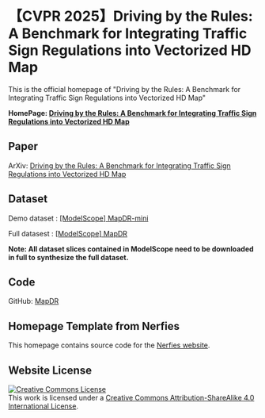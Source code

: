 # 【CVPR 2025】Driving by the Rules: A Benchmark for Integrating Traffic Sign Regulations into Vectorized HD Map

This is the official homepage of "Driving by the Rules: A Benchmark for Integrating Traffic Sign Regulations into Vectorized HD Map"

**HomePage: [Driving by the Rules: A Benchmark for Integrating Traffic Sign Regulations into Vectorized HD Map](https://miv-xjtu.github.io/MapDR/)**

## Paper  

ArXiv: [Driving by the Rules: A Benchmark for Integrating Traffic Sign Regulations into Vectorized HD Map](https://arxiv.org/abs/2410.23780v2)

## Dataset  

Demo dataset : [[ModelScope] MapDR-mini](https://modelscope.cn/datasets/MIV-XJTU/MapDR-mini)

Full datasest : [[ModelScope] MapDR](https://modelscope.cn/datasets/MIV-XJTU/MapDR/)

**Note: All dataset slices contained in ModelScope need to be downloaded in full to synthesize the full dataset.**

## Code  

GitHub: [MapDR](https://github.com/MIV-XJTU/MapDR)


## Homepage Template from Nerfies

This homepage contains source code for the [Nerfies website](https://nerfies.github.io).


## Website License
<a rel="license" href="http://creativecommons.org/licenses/by-sa/4.0/"><img alt="Creative Commons License" style="border-width:0" src="https://i.creativecommons.org/l/by-sa/4.0/88x31.png" /></a><br />This work is licensed under a <a rel="license" href="http://creativecommons.org/licenses/by-sa/4.0/">Creative Commons Attribution-ShareAlike 4.0 International License</a>.
